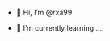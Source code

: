 - 👋 Hi, I’m @rxa99

- 🌱 I’m currently learning ...


<!---
rxa99/rxa99 is a ✨ special ✨ repository because its `README.md` (this file) appears on your GitHub profile.
You can click the Preview link to take a look at your changes.
--->
